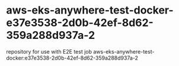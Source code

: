 # aws-eks-anywhere-test-docker-e37e3538-2d0b-42ef-8d62-359a288d937a-2
repository for use with E2E test job aws-eks-anywhere-test-docker:e37e3538-2d0b-42ef-8d62-359a288d937a-2

